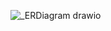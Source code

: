 ![_ERDiagram drawio](https://github.com/gaurav637/Hospital_Management_System.java/assets/141955844/a5c47509-c11c-4ae9-b7d1-11f6507f6151)
